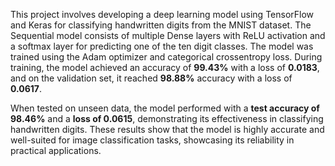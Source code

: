 This project involves developing a deep learning model using TensorFlow and Keras for classifying handwritten digits from the MNIST dataset. The Sequential model consists of multiple Dense layers with ReLU activation and a softmax layer for predicting one of the ten digit classes. The model was trained using the Adam optimizer and categorical crossentropy loss. During training, the model achieved an accuracy of **99.43%** with a loss of **0.0183**, and on the validation set, it reached **98.88%** accuracy with a loss of **0.0617**. 

When tested on unseen data, the model performed with a **test accuracy of 98.46%** and a **loss of 0.0615**, demonstrating its effectiveness in classifying handwritten digits. These results show that the model is highly accurate and well-suited for image classification tasks, showcasing its reliability in practical applications.

